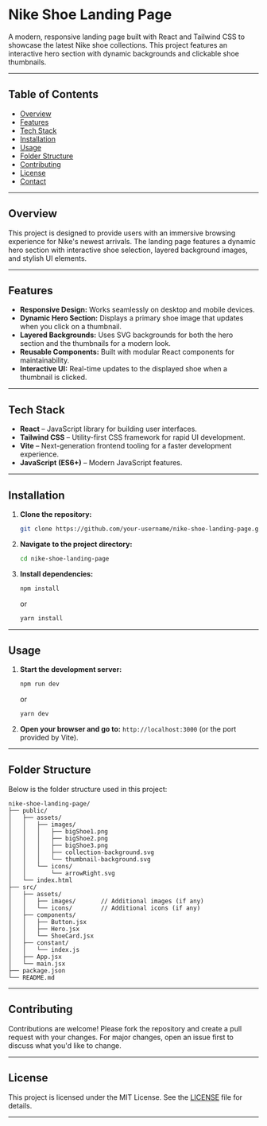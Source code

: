 
# Nike Shoe Landing Page

A modern, responsive landing page built with React and Tailwind CSS to showcase the latest Nike shoe collections. This project features an interactive hero section with dynamic backgrounds and clickable shoe thumbnails.

---

## Table of Contents

- [Overview](#overview)
- [Features](#features)
- [Tech Stack](#tech-stack)
- [Installation](#installation)
- [Usage](#usage)
- [Folder Structure](#folder-structure)
- [Contributing](#contributing)
- [License](#license)
- [Contact](#contact)

---

## Overview

This project is designed to provide users with an immersive browsing experience for Nike's newest arrivals. The landing page features a dynamic hero section with interactive shoe selection, layered background images, and stylish UI elements.

---

## Features

- **Responsive Design:** Works seamlessly on desktop and mobile devices.
- **Dynamic Hero Section:** Displays a primary shoe image that updates when you click on a thumbnail.
- **Layered Backgrounds:** Uses SVG backgrounds for both the hero section and the thumbnails for a modern look.
- **Reusable Components:** Built with modular React components for maintainability.
- **Interactive UI:** Real-time updates to the displayed shoe when a thumbnail is clicked.

---

## Tech Stack

- **React** – JavaScript library for building user interfaces.
- **Tailwind CSS** – Utility-first CSS framework for rapid UI development.
- **Vite** – Next-generation frontend tooling for a faster development experience.
- **JavaScript (ES6+)** – Modern JavaScript features.

---

## Installation

1. **Clone the repository:**

   ```bash
   git clone https://github.com/your-username/nike-shoe-landing-page.git
   ```

2. **Navigate to the project directory:**

   ```bash
   cd nike-shoe-landing-page
   ```

3. **Install dependencies:**

   ```bash
   npm install
   ```
   or
   ```bash
   yarn install
   ```

---

## Usage

1. **Start the development server:**

   ```bash
   npm run dev
   ```
   or
   ```bash
   yarn dev
   ```

2. **Open your browser and go to:** `http://localhost:3000` (or the port provided by Vite).

---

## Folder Structure

Below is the folder structure used in this project:

```
nike-shoe-landing-page/
├── public/
│   ├── assets/
│   │   ├── images/
│   │   │   ├── bigShoe1.png
│   │   │   ├── bigShoe2.png
│   │   │   ├── bigShoe3.png
│   │   │   ├── collection-background.svg
│   │   │   └── thumbnail-background.svg
│   │   └── icons/
│   │       └── arrowRight.svg
│   └── index.html
├── src/
│   ├── assets/
│   │   ├── images/       // Additional images (if any)
│   │   └── icons/        // Additional icons (if any)
│   ├── components/
│   │   ├── Button.jsx
│   │   ├── Hero.jsx
│   │   └── ShoeCard.jsx
│   ├── constant/
│   │   └── index.js
│   ├── App.jsx
│   └── main.jsx
├── package.json
└── README.md
```

---

## Contributing

Contributions are welcome! Please fork the repository and create a pull request with your changes. For major changes, open an issue first to discuss what you'd like to change.

---

## License

This project is licensed under the MIT License. See the [LICENSE](LICENSE) file for details.

---
